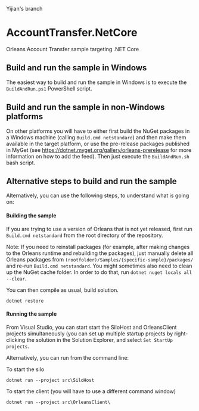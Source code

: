 Yijian's branch

# AccountTransfer.NetCore
Orleans Account Transfer sample targeting .NET Core

## Build and run the sample in Windows
The easiest way to build and run the sample in Windows is to execute the `BuildAndRun.ps1` PowerShell script.

## Build and run the sample in non-Windows platforms
On other platforms you will have to either first build the NuGet packages in a Windows machine (calling `Build.cmd netstandard`) and then make them available in the target platform,
or use the pre-release packages published in MyGet (see https://dotnet.myget.org/gallery/orleans-prerelease for more information on how to add the feed).
Then just execute the `BuildAndRun.sh` bash script.

## Alternative steps to build and run the sample
Alternatively, you can use the following steps, to understand what is going on:

#### Building the sample
If you are trying to use a version of Orleans that is not yet released, first run `Build.cmd netstandard` from the root directory of the repository.

Note: If you need to reinstall packages (for example, after making changes to the Orleans runtime and rebuilding the packages), just manually delete all Orleans packages from `(rootfolder)/Samples/{specific-sample}/packages/` and re-run `Build.cmd netstandard`. You might sometimes also need to clean up the NuGet cache folder. In order to do that, run `dotnet nuget locals all --clear`.

You can then compile as usual, build solution.

```
dotnet restore
```

#### Running the sample
From Visual Studio, you can start start the SiloHost and OrleansClient projects simultaneously (you can set up multiple startup projects by right-clicking the solution in the Solution Explorer, and select `Set StartUp projects`.

Alternatively, you can run from the command line:

To start the silo
```
dotnet run --project src\SiloHost
```


To start the client (you will have to use a different command window)
```
dotnet run --project src\OrleansClient\
```
